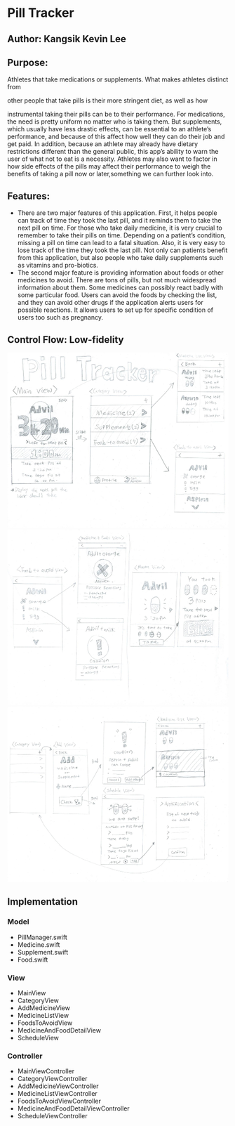 # Pill Tracker

## Author: Kangsik Kevin Lee

## Purpose:
Athletes that take medications or supplements. What makes athletes distinct from

other people that take pills is their more stringent diet, as well as how 

instrumental taking their pills can be to their performance. For medications, 
the need is pretty uniform no matter who is taking them. But supplements, which 
usually have less drastic effects, can be essential to an athlete’s performance, 
and because of this affect how well they can do their job and get paid. 
In addition, because an athlete may already have dietary restrictions different 
than the general public, this app’s ability to warn the user of what not to eat 
is a necessity. Athletes may also want to factor in how side effects of the 
pills may affect their performance to weigh the benefits of taking a pill now or
later,something we can further look into.

## Features:
- There are two major features of this application. First, it helps people can 
track of time they took the last pill, and it reminds them to take the next pill
on time. For those who take daily medicine, it is very crucial to remember to 
take their pills on time. Depending on a patient’s condition, missing a pill on 
time can lead to a fatal situation. Also, it is very easy to lose track of the 
time they took the last pill. Not only can patients benefit from this 
application, but also people who take daily supplements such as vitamins and 
pro-biotics.
- The second major feature is providing information about foods or other 
medicines to avoid. There are tons of pills, but not much widespread information 
about them. Some medicines can possibly react badly with some particular food. 
Users can avoid the foods by checking the list, and they can avoid other drugs 
if the application alerts users for possible reactions. It allows users to 
set up for specific condition of users too such as pregnancy.

## Control Flow: Low-fidelity
<img src="images/pill_tracker_wireframe-page-001.jpg" height="400" alt="Screenshot"/>
<img src="images/pill_tracker_wireframe-page-002.jpg" height="400" alt="Screenshot"/>
<img src="images/pill_tracker_wireframe-page-003.jpg" height="400" alt="Screenshot"/>

## Implementation

### Model
 - PillManager.swift
 - Medicine.swift
 - Supplement.swift
 - Food.swift
  
 
### View
 - MainView
 - CategoryView
 - AddMedicineView
 - MedicineListView
 - FoodsToAvoidView
 - MedicineAndFoodDetailView
 - ScheduleView

### Controller
 - MainViewController
 - CategoryViewController
 - AddMedicineViewController
 - MedicineListViewController
 - FoodsToAvoidViewController
 - MedicineAndFoodDetailViewController
 - ScheduleViewController
